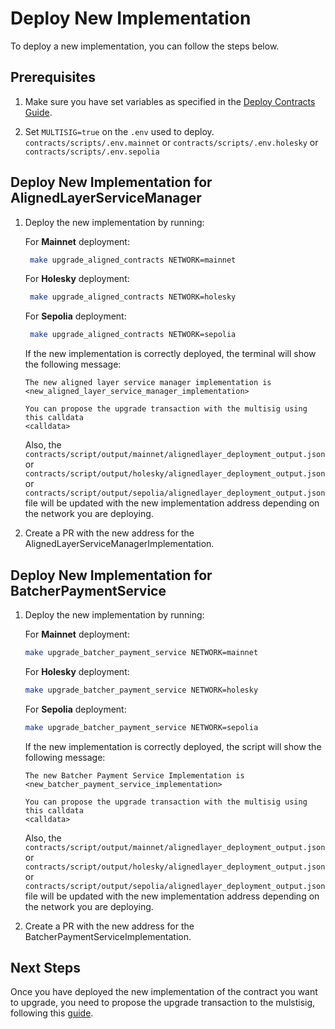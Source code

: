 # Deploy New Implementation

To deploy a new implementation, you can follow the steps below.


## Prerequisites

1. Make sure you have set variables as specified in the [Deploy Contracts Guide](./2_deploy_contracts.md).

2. Set ```MULTISIG=true``` on the ```.env``` used to deploy. ```contracts/scripts/.env.mainnet``` or ```contracts/scripts/.env.holesky``` or ```contracts/scripts/.env.sepolia```


## Deploy New Implementation for AlignedLayerServiceManager

1. Deploy the new implementation by running:

   For **Mainnet** deployment:
   
   ```bash
    make upgrade_aligned_contracts NETWORK=mainnet
   ```

    For **Holesky** deployment:
    
    ```bash
     make upgrade_aligned_contracts NETWORK=holesky
    ```
   
    For **Sepolia** deployment:
    
    ```bash
     make upgrade_aligned_contracts NETWORK=sepolia
    ```

   If the new implementation is correctly deployed, the terminal will show the following message:

   ```
   The new aligned layer service manager implementation is <new_aligned_layer_service_manager_implementation>
   
   You can propose the upgrade transaction with the multisig using this calldata
   <calldata>
   ```

   Also, the ```contracts/script/output/mainnet/alignedlayer_deployment_output.json``` or ```contracts/script/output/holesky/alignedlayer_deployment_output.json``` or ```contracts/script/output/sepolia/alignedlayer_deployment_output.json``` file will be updated with the new implementation address depending on the network you are deploying.

2. Create a PR with the new address for the AlignedLayerServiceManagerImplementation.


## Deploy New Implementation for BatcherPaymentService

1. Deploy the new implementation by running:

    For **Mainnet** deployment:
    
    ```bash
    make upgrade_batcher_payment_service NETWORK=mainnet
    ```
   
    For **Holesky** deployment:
     
     ```bash
     make upgrade_batcher_payment_service NETWORK=holesky
     ```
   
    For **Sepolia** deployment:
        
     ```bash  
     make upgrade_batcher_payment_service NETWORK=sepolia
     ```

   If the new implementation is correctly deployed, the script will show the following message:

   ```
   The new Batcher Payment Service Implementation is <new_batcher_payment_service_implementation>
   
   You can propose the upgrade transaction with the multisig using this calldata 
   <calldata>
   ```
   
   Also, the ```contracts/script/output/mainnet/alignedlayer_deployment_output.json``` or ```contracts/script/output/holesky/alignedlayer_deployment_output.json``` or ```contracts/script/output/sepolia/alignedlayer_deployment_output.json``` file will be updated with the new implementation address depending on the network you are deploying.

2. Create a PR with the new address for the BatcherPaymentServiceImplementation.


## Next Steps

Once you have deployed the new implementation of the contract you want to upgrade, you need to propose the upgrade transaction to the mulstisig, following this [guide](./3_b_2_propose_upgrade.md).
